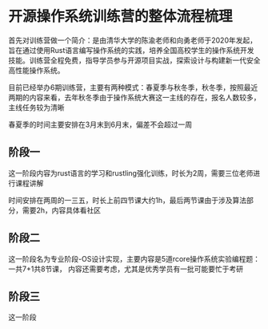 # 开源操作系统训练营的整体流程梳理
首先对训练营做一个简介：是由清华大学的陈渝老师和向勇老师于2020年发起，旨在通过使用Rust语言编写操作系统的实践，培养全国高校学生的操作系统开发技能。训练营全程免费，指导学员参与开源项目实战，探索设计与构建新一代安全高性能操作系统。

目前已经举办6期训练营，主要有两种模式：春夏季与秋冬季，秋冬季，按照最近两期的内容来看，去年秋冬季由于操作系统大赛这一主线的存在，报名人数较多，主线任务较为清晰

春夏季的时间主要安排在3月末到6月末，偏差不会超过一周

## 阶段一
这一阶段内容为rust语言的学习和rustling强化训练，时长为2周，需要三位老师进行课程讲解

时间安排在两周的一三五，时长上前四节课大约1h，最后两节课由于涉及算法部分，需要2h，内容具体看社区

## 阶段二
这一阶段名为专业阶段-OS设计实现，主要内容是5道rcore操作系统实验编程题：一共7+1共8节课，
内容还需要考虑，尤其是优秀学员有一批可能要忙于考研

## 阶段三
这一阶段
